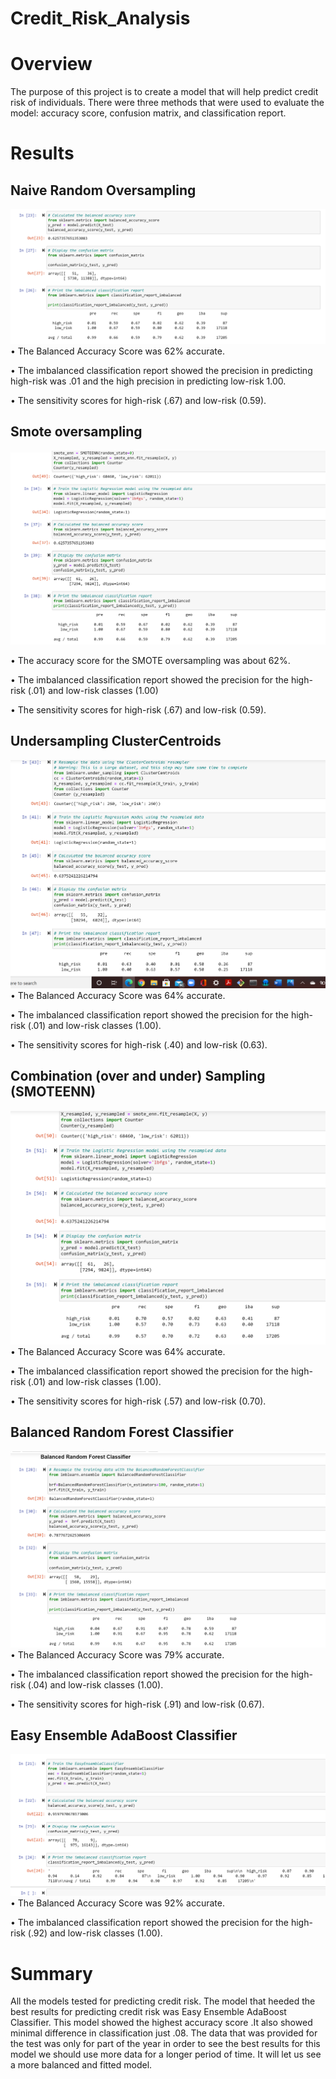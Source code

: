 # Credit_Risk_Analysis

# Overview
The purpose of this project is to create a model that will help predict credit risk of individuals.  There were three methods that were used to evaluate the model: accuracy score, confusion matrix, and classification report.

# Results

## Naive Random Oversampling
![](https://github.com/jmajma327/Credit_Risk_Analysis/blob/main/Resources/Screenshot%20(901).png)
•	The Balanced Accuracy Score was 62% accurate.

•	The imbalanced classification report showed the precision in predicting high-risk was .01 and the  high precision in predicting low-risk 1.00. 

•	The sensitivity scores for high-risk (.67) and low-risk (0.59).

## Smote oversampling
![](https://github.com/jmajma327/Credit_Risk_Analysis/blob/main/Resources/Screenshot%20(902).png)

•	The accuracy score for the SMOTE oversampling was about 62%. 

•	The imbalanced classification report showed the precision for the high-risk (.01) and low-risk classes (1.00) 

•	The sensitivity scores for high-risk (.67) and low-risk (0.59). 

## Undersampling ClusterCentroids
![](https://github.com/jmajma327/Credit_Risk_Analysis/blob/main/Resources/Screenshot%20(903).png)
•	The Balanced Accuracy Score was 64% accurate. 

•	The imbalanced classification report showed the precision for the high-risk (.01) and low-risk classes (1.00). 

•	The sensitivity scores for high-risk (.40) and low-risk (0.63).

## Combination (over and under) Sampling (SMOTEENN)
![](https://github.com/jmajma327/Credit_Risk_Analysis/blob/main/Resources/Screenshot%20(904).png)
•	The Balanced Accuracy Score was 64% accurate. 

•	The imbalanced classification report showed  the precision for the high-risk (.01) and low-risk classes (1.00).

•	The sensitivity scores for high-risk (.57) and low-risk (0.70).

## Balanced Random Forest Classifier
![](https://github.com/jmajma327/Credit_Risk_Analysis/blob/main/Resources/Screenshot%20(905).png)
•	The Balanced Accuracy Score was 79% accurate. 

•	The imbalanced classification report showed the precision for the high-risk (.04) and low-risk classes (1.00). 

•	The sensitivity scores for high-risk (.91) and low-risk (0.67).


## Easy Ensemble AdaBoost Classifier
![](https://github.com/jmajma327/Credit_Risk_Analysis/blob/main/Resources/Screenshot%20(906).png)
•	The Balanced Accuracy Score was 92% accurate. 

•	The imbalanced classification report showed the precision for the high-risk (.92) and low-risk classes (1.00). 

# Summary
All the models tested for predicting credit risk. The model that heeded the best results for predicting credit risk was Easy Ensemble AdaBoost Classifier. This model showed the highest accuracy score .It also showed minimal difference in classification just .08. The data that was provided for the test was only for part of the year in order to see the best results for this model we should use more data for a longer period of time. It will let us see a more balanced and fitted model.
